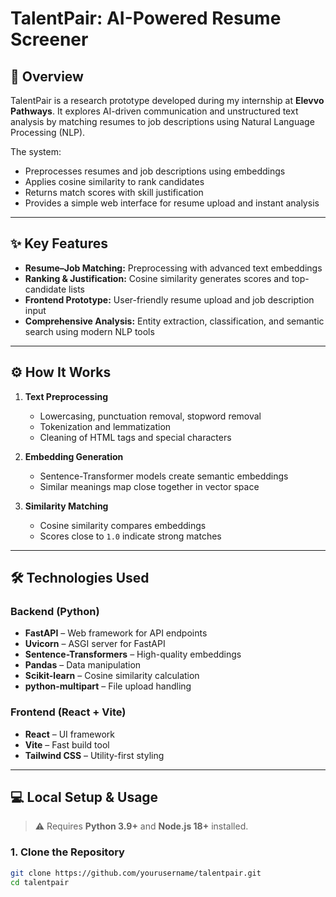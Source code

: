 # TalentPair: AI-Powered Resume Screener

## 📌 Overview
TalentPair is a research prototype developed during my internship at **Elevvo Pathways**. It explores AI-driven communication and unstructured text analysis by matching resumes to job descriptions using Natural Language Processing (NLP).

The system:
- Preprocesses resumes and job descriptions using embeddings
- Applies cosine similarity to rank candidates
- Returns match scores with skill justification
- Provides a simple web interface for resume upload and instant analysis

---

## ✨ Key Features
- **Resume–Job Matching:** Preprocessing with advanced text embeddings
- **Ranking & Justification:** Cosine similarity generates scores and top-candidate lists
- **Frontend Prototype:** User-friendly resume upload and job description input
- **Comprehensive Analysis:** Entity extraction, classification, and semantic search using modern NLP tools

---

## ⚙️ How It Works
1. **Text Preprocessing**
   - Lowercasing, punctuation removal, stopword removal
   - Tokenization and lemmatization
   - Cleaning of HTML tags and special characters

2. **Embedding Generation**
   - Sentence-Transformer models create semantic embeddings
   - Similar meanings map close together in vector space

3. **Similarity Matching**
   - Cosine similarity compares embeddings
   - Scores close to `1.0` indicate strong matches

---

## 🛠 Technologies Used

### Backend (Python)
- **FastAPI** – Web framework for API endpoints
- **Uvicorn** – ASGI server for FastAPI
- **Sentence-Transformers** – High-quality embeddings
- **Pandas** – Data manipulation
- **Scikit-learn** – Cosine similarity calculation
- **python-multipart** – File upload handling

### Frontend (React + Vite)
- **React** – UI framework
- **Vite** – Fast build tool
- **Tailwind CSS** – Utility-first styling

---

## 💻 Local Setup & Usage

> ⚠️ Requires **Python 3.9+** and **Node.js 18+** installed.

### 1. Clone the Repository
```bash
git clone https://github.com/yourusername/talentpair.git
cd talentpair
